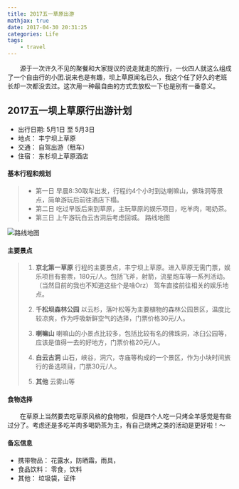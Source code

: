 ```yaml
---
title: 2017五一草原出游
mathjax: true
date: 2017-04-30 20:31:25
categories: Life
tags:
	- travel
---
```


&emsp;&emsp;源于一次许久不见的聚餐和大家提议的说走就走的旅行，一伙四人就这么组成了一个自由行的小团.说来也是有趣，坝上草原闻名已久，我这个任了好久的老班长却一次都没去过。这次用一种最自由的方式去放松一下也是别有一番意义。


## 2017五一坝上草原行出游计划

- 出行日期: 5月1日 至 5月3日
- 地点：    丰宁坝上草原
- 交通：    自驾出游（租车）
- 住宿：    东杉坝上草原酒店


#### 基本行程和规划
> - 第一日   早晨8:30取车出发，行程约4个小时到达喇嘛山，佛珠洞等景点，简单游玩后前往酒店下榻。
> - 第二日   吃过早饭后来到草原，主玩草原的娱乐项目，吃羊肉，喝奶茶。
> - 第三日   上午游玩白云古洞后考虑回城。
> 路线地图

![路线地图](http://i4.buimg.com/567571/b40b8707b71994dd.png)



#### 主要景点
> 1. **京北第一草原**
> 行程的主要景点，丰宁坝上草原。进入草原无需门票，娱乐项目有套票，180元/人。包括飞斧，射箭，流星炮车等一系列活动。（当然目前的我也不知道这些个是啥Orz）
> 驾车直接前往相关的娱乐地点。
>
> 2. **千松坝森林公园**
> 以云杉，落叶松等为主要植物的森林公园景区，温度比较凉爽，作为呼吸新鲜空气的选择，门票价格30元/人。
>
> 3. **喇嘛山**
> 喇嘛山的小景点比较多，包括比较有名的佛珠洞，冰臼公园等，应该是值得一去的好地方，门票价格20元/人。
>
> 4. **白云古洞**
> 山石，峡谷，洞穴，寺庙等构成的一个景区，作为小块时间旅行的备选项目，门票30元/人。
>
> 5. **其他**
> 云雾山等

#### 食物选择
&emsp;&emsp;在草原上当然要去吃草原风格的食物啦，但是四个人吃一只烤全羊感觉是有些过分了。考虑还是多吃羊肉多喝奶茶为主，有自己烧烤之类的活动是更好啦！～



#### 备忘信息
- 携带物品： 花露水，防晒霜，雨具，
- 食品饮料： 零食，饮料
- 其他： 垃圾袋，证件
